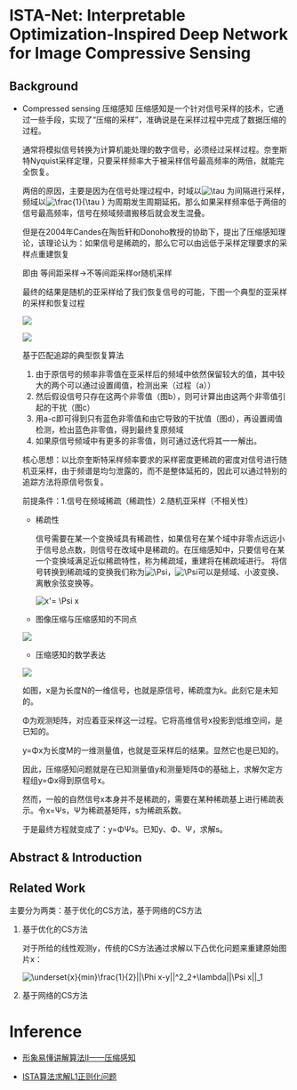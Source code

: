 ISTA-Net: Interpretable Optimization-Inspired Deep Network for Image Compressive Sensing 
=============================================================

## Background
- Compressed sensing 压缩感知
    压缩感知是一个针对信号采样的技术，它通过一些手段，实现了“压缩的采样”，准确说是在采样过程中完成了数据压缩的过程。
    
    通常将模拟信号转换为计算机能处理的数字信号，必须经过采样过程。奈奎斯特Nyquist采样定理，只要采样频率大于被采样信号最高频率的两倍，就能完全恢复。
    
    两倍的原因，主要是因为在信号处理过程中，时域以<img src="https://latex.codecogs.com/gif.latex?\tau" title="\tau" />
    为间隔进行采样，频域以<img src="https://latex.codecogs.com/gif.latex?\frac{1}{\tau&space;}" title="\frac{1}{\tau }" />
    为周期发生周期延拓。那么如果采样频率低于两倍的信号最高频率，信号在频域频谱搬移后就会发生混叠。
    
    但是在2004年Candes在陶哲轩和Donoho教授的协助下，提出了压缩感知理论，该理论认为：如果信号是稀疏的，那么它可以由远低于采样定理要求的采样点重建恢复
    
    即由 等间距采样→不等间距采样or随机采样
    
    最终的结果是随机的亚采样给了我们恢复信号的可能，下图一个典型的亚采样的采样和恢复过程
    
    ![](http://ww1.sinaimg.cn/large/006ocvumgy1g0iliu19thj30k00dzwin.jpg)
    
    ![](http://ww1.sinaimg.cn/large/006ocvumgy1g0iljhulb4j30k00e040b.jpg)
    
    基于匹配追踪的典型恢复算法
    
    1. 由于原信号的频率非零值在亚采样后的频域中依然保留较大的值，其中较大的两个可以通过设置阈值，检测出来（过程（a））
    2. 然后假设信号只存在这两个非零值（图b），则可计算出由这两个非零值引起的干扰（图c）
    3. 用a-c即可得到只有蓝色非零值和由它导致的干扰值（图d），再设置阈值检测，检出蓝色非零值，得到最终复原频域
    4. 如果原信号频域中有更多的非零值，则可通过迭代将其一一解出。
    
    核心思想：以比奈奎斯特采样频率要求的采样密度更稀疏的密度对信号进行随机亚采样，由于频谱是均匀泄露的，而不是整体延拓的，因此可以通过特别的追踪方法将原信号恢复。
    
    前提条件：1.信号在频域稀疏（稀疏性）2.随机亚采样（不相关性）
    
    - 稀疏性
    
        信号需要在某一个变换域具有稀疏性，如果信号在某个域中非零点远远小于信号总点数，则信号在改域中是稀疏的。在压缩感知中，只要信号在某一个变换域满足近似稀疏特性，称为稀疏域，重建将在稀疏域进行。
        将信号转换到稀疏域的变换我们称为<img src="https://latex.codecogs.com/gif.latex?\Psi" title="\Psi" />，<img src="https://latex.codecogs.com/gif.latex?\Psi" title="\Psi" />可以是频域、小波变换、离散余弦变换等。
        
        <img src="https://latex.codecogs.com/gif.latex?x'=&space;\Psi&space;x" title="x'= \Psi x" />
        
    - 图像压缩与压缩感知的不同点
    
    ![](http://ww1.sinaimg.cn/large/006ocvumgy1g0ilxxtui2j30k00dsn07.jpg)
    
    - 压缩感知的数学表达
    
    ![](http://ww1.sinaimg.cn/large/006ocvumgy1g0ilz03cdfj30k00e7djf.jpg)
    
    如图，x是为长度N的一维信号，也就是原信号，稀疏度为k。此刻它是未知的。

    Φ为观测矩阵，对应着亚采样这一过程。它将高维信号x投影到低维空间，是已知的。
    
    y=Φx为长度M的一维测量值，也就是亚采样后的结果。显然它也是已知的。
    
    因此，压缩感知问题就是在已知测量值y和测量矩阵Φ的基础上，求解欠定方程组y=Φx得到原信号x。
    
    然而，一般的自然信号x本身并不是稀疏的，需要在某种稀疏基上进行稀疏表示。令x=Ψs，Ψ为稀疏基矩阵，s为稀疏系数。
    
    于是最终方程就变成了：y=ΦΨs。已知y、Φ、Ψ，求解s。
        
    
## Abstract & Introduction

## Related Work
主要分为两类：基于优化的CS方法，基于网络的CS方法
1. 基于优化的CS方法

    对于所给的线性观测y，传统的CS方法通过求解以下凸优化问题来重建原始图片x：
    
    <img src="https://latex.codecogs.com/gif.latex?\underset{x}{min}\frac{1}{2}||\Phi&space;x-y||^2_2&plus;\lambda||\Psi&space;x||_1" title="\underset{x}{min}\frac{1}{2}||\Phi x-y||^2_2+\lambda||\Psi x||_1" />
        
2. 基于网络的CS方法

    
        
    
    
## 
    
    
    
    
    
    
    
# Inference
- [形象易懂讲解算法II——压缩感知](https://zhuanlan.zhihu.com/p/22445302)

- [ISTA算法求解L1正则化问题](https://blog.csdn.net/qq_23968185/article/details/53414225)